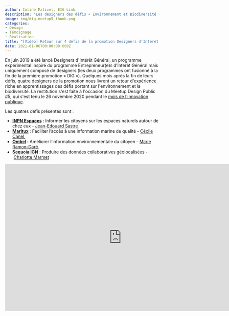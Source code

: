 ```yaml
---
author: Coline Malivel, EIG Link
description: "Les designers des défis « Environnement et Biodiversité » du programme Designers d'intérêt général présentent leurs réalisations et partagent leurs retours d'expérience."
image: img/dig-meetup5_thumb.png
categories:
- Design
- Témoignage
- Réalisation
title: "[Vidéo] Retour sur 4 défis de la promotion Designers d’Intérêt Général"
date: 2021-01-06T00:00:00.000Z
---
```


En juin 2019 a été lancé Designers d'Intérêt Général, un programme expérimental inspiré du programme Entrepreneur(e)s d'Intérêt Général mais uniquement composé de designers (les deux programmes ont fusionné à la fin de la première promotion « DIG »). Quelques mois après la fin de leurs défis, quatre designers de la promotion nous livrent un retour d'expérience riche en apprentissages des défis portant sur l'environnement et la biodiversité. 
La restitution s'est faite à l'occasion du Meetup Design Public #5, qui s'est tenu le 26 novembre 2020 pendant le [mois de l’innovation publique](https://www.modernisation.gouv.fr/mois-innovation-publique/).

Les quatres défis présentés sont :

* **[INPN Espaces](/defis/inpn-espaces/)** : Informer les citoyens sur les espaces naturels autour de chez eux - [Jean-Edouard Sastre ](/personnes/jean-edouard-sastre/)
* **[Maritux](/defis/maritux/)** : Faciliter l’accès à une information marine de qualité - [Cécile Canel ](/personnes/cecile-canel/)
* **[Ombel](/defis/sequoia-cgdd/)** : Améliorer l’information environnementale du citoyen - [Marie Ramon-Daré ](/personnes/marie-ramon-dare/)
* **[Sequoia IGN](/defis/sequoia-ign/)** : Produire des données collaboratives géolocalisées - [Charlotte Marmet](/personnes/charlotte-marmet/)

<iframe frameborder="0" width="760" height="480" src="https://www.dailymotion.com/embed/video/x7xtjdr" allowfullscreen allow="autoplay"></iframe>
